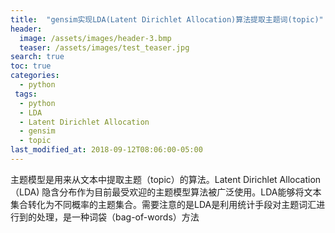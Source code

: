 ```yaml
---
title:  "gensim实现LDA(Latent Dirichlet Allocation)算法提取主题词(topic)"
header:
  image: /assets/images/header-3.bmp
  teaser: /assets/images/test_teaser.jpg
search: true
toc: true
categories: 
  - python 
 tags:
  - python
  - LDA
  - Latent Dirichlet Allocation
  - gensim
  - topic
last_modified_at: 2018-09-12T08:06:00-05:00
---
```


主题模型是用来从文本中提取主题（topic）的算法。Latent Dirichlet Allocation（LDA) 隐含分布作为目前最受欢迎的主题模型算法被广泛使用。LDA能够将文本集合转化为不同概率的主题集合。需要注意的是LDA是利用统计手段对主题词汇进行到的处理，是一种词袋（bag-of-words）方法